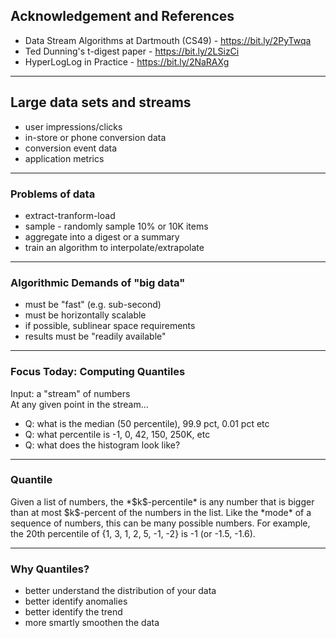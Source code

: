 
## Acknowledgement and References

- Data Stream Algorithms at Dartmouth (CS49) - https://bit.ly/2PyTwqa
- Ted Dunning's t-digest paper - https://bit.ly/2LSizCi
- HyperLogLog in Practice - https://bit.ly/2NaRAXg

---

## Large data sets and streams

<ul>
<li class="fragment">user impressions/clicks</li>
<li class="fragment">in-store or phone conversion data</li>
<li class="fragment">conversion event data</li>
<li class="fragment">application metrics</li>
</ul>

---

### Problems of data

<ul>
  <li class="fragment">extract-tranform-load</li>
  <li class="fragment">sample - randomly sample 10% or 10K items</li>
  <li class="fragment">aggregate into a digest or a summary</li>
  <li class="fragment">train an algorithm to interpolate/extrapolate</li>
</ul>

---

### Algorithmic Demands of "big data"

<ul>
    <li class="fragment">must be "fast" (e.g. sub-second)</li>
    <li class="fragment">must be horizontally scalable</li>
    <li class="fragment">if possible, sublinear space requirements</li>
    <li class="fragment">results must be "readily available"</li>
</ul>

---

### Focus Today: Computing Quantiles

<div class="fragment">Input: a "stream" of numbers</div>
<div class="fragment">At any given point in the stream...</div>
<ul>
    <li class="fragment">Q: what is the median (50 percentile), 99.9 pct, 0.01 pct etc</li>
    <li class="fragment">Q: what percentile is -1, 0, 42, 150, 250K, etc</li>
    <li class="fragment">Q: what does the histogram look like?</li>
</ul>

---

### Quantile

<span class="fragment">
Given a list of numbers, the *$k$-percentile* is any number that is
bigger than at most $k$-percent of the numbers in the list. Like the *mode* of
a sequence of numbers, this can be many possible numbers.
</span>

<span class="fragment">
For example, the 20th percentile of {1, 3, 1, 2, 5, -1, -2} is -1 (or -1.5, -1.6).
</span>

---

### Why Quantiles?

<ul>
    <li class="fragment">better understand the distribution of your data</li>
    <li class="fragment">better identify anomalies</li>
    <li class="fragment">better identify the trend</li>
    <li class="fragment">more smartly smoothen the data</li>
</ul>
